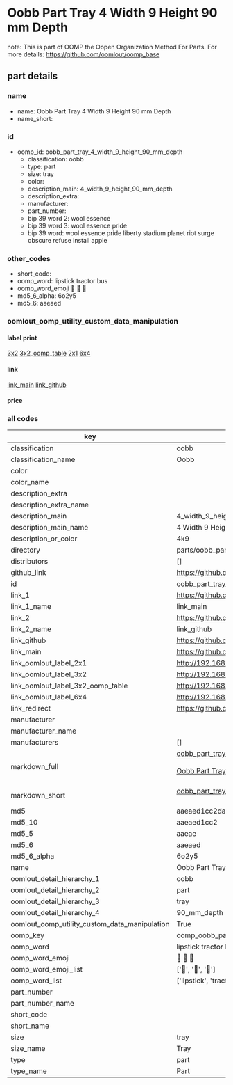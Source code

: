 # Oobb Part Tray 4 Width 9 Height 90 mm Depth  

note: This is part of OOMP the Oopen Organization Method For Parts. For more details: https://github.com/oomlout/oomp_base

##  part details
  







### name
* name: Oobb Part Tray 4 Width 9 Height 90 mm Depth
* name_short: 
### id
* oomp_id: oobb_part_tray_4_width_9_height_90_mm_depth
  * classification: oobb
  * type: part
  * size: tray
  * color: 
  * description_main: 4_width_9_height_90_mm_depth
  * description_extra: 
  * manufacturer: 
  * part_number: 
  * bip 39 word 2: wool essence
  * bip 39 word 3: wool essence pride
  * bip 39 word: wool essence pride liberty stadium planet riot surge obscure refuse install apple

### other_codes
* short_code: 
* oomp_word: lipstick tractor bus
* oomp_word_emoji :lipstick: :tractor: :bus:
* md5_6_alpha: 6o2y5
* md5_6: aaeaed






### oomlout_oomp_utility_custom_data_manipulation
#### label print
[3x2](http://192.168.1.245:1112/?label=oomp%206o2y5)
[3x2_oomp_table](http://192.168.1.108:1112/?label=oomp%206o2y5)
[2x1](http://192.168.1.242:1112/?label=oomp%206o2y5)
[6x4](http://192.168.1.55:1112/?label=oomp%206o2y5)    

#### link

[link_main](https://github.com/oomlout/oomlout_oomp_version_1_messy/tree/main/parts/oobb_part_tray_4_width_9_height_90_mm_depth) [link_github](https://github.com/oomlout/oomlout_oomp_version_1_messy/tree/main/parts/oobb_part_tray_4_width_9_height_90_mm_depth)                             

#### price







### all codes 
| key | value |  
| --- | --- |  
| classification | oobb |  
| classification_name | Oobb |  
| color |  |  
| color_name |  |  
| description_extra |  |  
| description_extra_name |  |  
| description_main | 4_width_9_height_90_mm_depth |  
| description_main_name | 4 Width 9 Height 90 mm Depth |  
| description_or_color | 4k9 |  
| directory | parts/oobb_part_tray_4_width_9_height_90_mm_depth |  
| distributors | [] |  
| github_link | https://github.com/oomlout/oomlout_oomp_part_src/tree/main/parts/oobb_part_tray_4_width_9_height_90_mm_depth |  
| id | oobb_part_tray_4_width_9_height_90_mm_depth |  
| link_1 | https://github.com/oomlout/oomlout_oomp_version_1_messy/tree/main/parts/oobb_part_tray_4_width_9_height_90_mm_depth |  
| link_1_name | link_main |  
| link_2 | https://github.com/oomlout/oomlout_oomp_version_1_messy/tree/main/parts/oobb_part_tray_4_width_9_height_90_mm_depth |  
| link_2_name | link_github |  
| link_github | https://github.com/oomlout/oomlout_oomp_version_1_messy/tree/main/parts/oobb_part_tray_4_width_9_height_90_mm_depth |  
| link_main | https://github.com/oomlout/oomlout_oomp_version_1_messy/tree/main/parts/oobb_part_tray_4_width_9_height_90_mm_depth |  
| link_oomlout_label_2x1 | http://192.168.1.242:1112/?label=oomp%206o2y5 |  
| link_oomlout_label_3x2 | http://192.168.1.245:1112/?label=oomp%206o2y5 |  
| link_oomlout_label_3x2_oomp_table | http://192.168.1.108:1112/?label=oomp%206o2y5 |  
| link_oomlout_label_6x4 | http://192.168.1.55:1112/?label=oomp%206o2y5 |  
| link_redirect | https://github.com/oomlout/oomlout_oomp_version_1_messy/tree/main/parts/oobb_part_tray_4_width_9_height_90_mm_depth |  
| manufacturer |  |  
| manufacturer_name |  |  
| manufacturers | [] |  
| markdown_full | [oobb_part_tray_4_width_9_height_90_mm_depth](none)<br>[](none)<br>[Oobb Part Tray 4 Width 9 Height 90 Mm Depth](none)<br><br> |  
| markdown_short | [oobb_part_tray_4_width_9_height_90_mm_depth](none)<br><br> |  
| md5 | aaeaed1cc2da574697e9f80f551357ea |  
| md5_10 | aaeaed1cc2 |  
| md5_5 | aaeae |  
| md5_6 | aaeaed |  
| md5_6_alpha | 6o2y5 |  
| name | Oobb Part Tray 4 Width 9 Height 90 mm Depth |  
| oomlout_detail_hierarchy_1 | oobb |  
| oomlout_detail_hierarchy_2 | part |  
| oomlout_detail_hierarchy_3 | tray |  
| oomlout_detail_hierarchy_4 | 90_mm_depth |  
| oomlout_oomp_utility_custom_data_manipulation | True |  
| oomp_key | oomp_oobb_part_tray_4_width_9_height_90_mm_depth |  
| oomp_word | lipstick tractor bus |  
| oomp_word_emoji | :lipstick: :tractor: :bus: |  
| oomp_word_emoji_list | [':lipstick:', ':tractor:', ':bus:'] |  
| oomp_word_list | ['lipstick', 'tractor', 'bus'] |  
| part_number |  |  
| part_number_name |  |  
| short_code |  |  
| short_name |  |  
| size | tray |  
| size_name | Tray |  
| type | part |  
| type_name | Part |  
